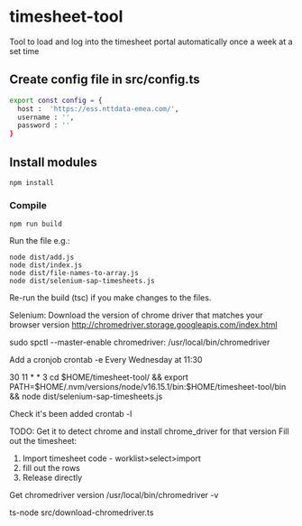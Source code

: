 # timesheet-tool
Tool to load and log into the timesheet portal automatically once a week at a set time

## Create config file in src/config.ts
```bash
export const config = {
  host :  'https://ess.nttdata-emea.com/',
  username : '',
  password : ''
}
```

## Install modules
```
npm install
```

### Compile
```
npm run build
```

Run the file e.g.:
```
node dist/add.js
node dist/index.js
node dist/file-names-to-array.js
node dist/selenium-sap-timesheets.js
```

Re-run the build (tsc) if you make changes to the files.

Selenium:
Download the version of chrome driver that matches your browser version http://chromedriver.storage.googleapis.com/index.html

sudo spctl --master-enable
chromedriver: /usr/local/bin/chromedriver

Add a cronjob
crontab -e
Every Wednesday at 11:30

30 11 * * 3  cd $HOME/timesheet-tool/ && export PATH=$HOME/.nvm/versions/node/v16.15.1/bin:$HOME/timesheet-tool/bin && node dist/selenium-sap-timesheets.js


Check it's been added
crontab -l

TODO:
Get it to detect chrome and install chrome_driver for that version
Fill out the timesheet:
1. Import timesheet code - worklist>select>import
2. fill out the rows 
3. Release directly 

Get chromedriver version
 /usr/local/bin/chromedriver -v 

 ts-node src/download-chromedriver.ts 